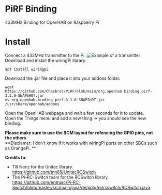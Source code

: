 # PiRF Binding
433MHz Binding for OpenHAB on Raspberry Pi

# Install
Connect a 433MHz transmitter to the Pi.
![Example of a transmitter](https://electronics-diy.com/schematics/1344/complete-guide-for-rf-433mhz-transmitter-receiver-module-with-arduino-2.jpg)
Download and install the wiringPi library.
```
apt install wiringpi 
```
Download the .jar file and place it into your addons folder.
```
wget https://github.com/Chasbrot/PiRF/blob/main/org.openhab.binding.pirf-3.1.0-SNAPSHOT.jar
mv org.openhab.binding.pirf-3.1.0-SNAPSHOT.jar /usr/share/openhab/addons
```
Open the OpenHAB webpage and wait a few seconds for it to update.  
Open the Things menu and add a new thing -> you should see the new binding.  

**Please make sure to use the BCM layout for refencing the GPIO pins, not the others.**  
**Disclamer: I don't know if it works with wiringPi ports on other SBCs such as OrangePi. ** 

**Credits to:**
* Till Nenz for the Unitec library.  
https://github.com/tnn85/UnitecRCSwitch
* The Pi-RC-Switch team for the RCSwitch library.  
https://github.com/entrusc/Pi-RC-Switch/blob/master/src/main/java/de/pi3g/pi/rcswitch/RCSwitch.java

